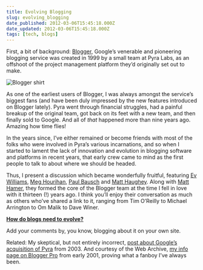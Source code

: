```yaml
---
title: Evolving Blogging
slug: evolving_blogging
date_published: 2012-03-06T15:45:18.000Z
date_updated: 2012-03-06T15:45:18.000Z
tags: [tech, blogs]
---
```


First, a bit of background: [Blogger](http://blogger.com), Google’s venerable and pioneering blogging service was created in 1999 by a small team at Pyra Labs, as an offshoot of the project management platform they’d originally set out to make.

![](https://cdn.glitch.global/c4e475b2-a54e-47e0-973c-ed0bd1b46262/GO0064.jpg?v=1670720599077 "Blogger shirt")

As one of the earliest users of Blogger, I was always amongst the service’s biggest fans (and have been duly impressed by the new features introduced on Blogger lately). Pyra went through financial struggles, had a painful breakup of the original team, got back on its feet with a new team, and then finally sold to Google. And all of *that* happened more than nine years ago. Amazing how time flies!

In the years since, I’ve either remained or become friends with most of the folks who were involved in Pyra’s various incarnations, and so when I started to lament the lack of innovation and evolution in blogging software and platforms in recent years, that early crew came to mind as the first people to talk to about where we should be headed.

Thus, I present a discussion which became wonderfully fruitful, featuring [Ev Williams](http://evhead.com), [Meg Hourihan](http://megnut.com/), [Paul Bausch](http://onfocus.com/) and [Matt Haughey](http://metafilter.com). Along with [Matt Hamer](http://attribyte.com/people/Matt_Hamer), they formed the core of the Blogger team at the time I fell in love with it thirteen (!) years ago. I think you’ll enjoy their conversation as much as others who’ve shared a link to it, ranging from Tim O’Reilly to Michael Arrington to Om Malik to Dave Winer.

**[How do blogs need to evolve?](http://beta.branch.com/how-do-blogs-need-to-evolve)**

Add your comments by, you know, blogging about it on your own site.

Related: My skeptical, but not entirely incorrect, [post about Google’s acquisition of Pyra](/2003/02/googles-first-m) from 2003. And courtesy of the Web Archive, [my info page on Blogger Pro](http://web.archive.org/web/20010408041004/http://www.dashes.com/anil/index.php?proinfo.php) from early 2001, proving what a fanboy I’ve always been.

